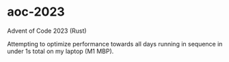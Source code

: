 # aoc-2023
Advent of Code 2023 (Rust)

Attempting to optimize performance towards all days running in sequence in under 1s total on my laptop (M1 MBP).
